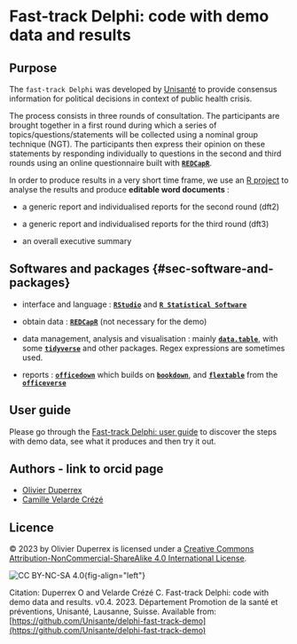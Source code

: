 # Fast-track Delphi: code with demo data and results

## Purpose

The `fast-track Delphi` was developed by [Unisanté](https://www.unisante.ch/) to provide consensus information for political decisions in context of public health crisis.

The process consists in three rounds of consultation. The participants are brought together in a first round during which a series of topics/questions/statements will be collected using a nominal group technique (NGT). The participants then express their opinion on these statements by responding individually to questions in the second and third rounds using an online questionnaire built with [**`REDCapR`**](https://ouhscbbmc.github.io/REDCapR/).

In order to produce results in a very short time frame, we use an [R project](https://r4ds.had.co.nz/workflow-projects.html) to analyse the results and produce **editable word documents** :

-   a generic report and individualised reports for the second round (dft2)

-   a generic report and individualised reports for the third round (dft3)

-   an overall executive summary

## Softwares and packages {#sec-software-and-packages}

-   interface and language : [**`RStudio`**](https://www.rstudio.com/) and [**`R Statistical Software`**](https://www.r-project.org/)

-   obtain data : [**`REDCapR`**](https://ouhscbbmc.github.io/REDCapR/) (not necessary for the demo)

-   data management, analysis and visualisation : mainly [**`data.table`**](https://rdatatable.gitlab.io/data.table/), with some [**`tidyverse`**](https://www.tidyverse.org/) and other packages. Regex expressions are sometimes used.

-   reports : [**`officedown`**](https://ardata-fr.github.io/officeverse/officedown-for-word.html) which builds on [**`bookdown`**](https://pkgs.rstudio.com/bookdown/), and [**`flextable`**](https://davidgohel.github.io/flextable/) from the [**`officeverse`**](https://ardata-fr.github.io/officeverse/index.html)


## User guide

Please go through the [Fast-track Delphi: user guide](https://github.com/Unisante/delphi-fast-track-user-guide) to discover the steps with demo data, see what it produces and then try it out.


## Authors - link to orcid page

- [Olivier Duperrex](https://orcid.org/0000-0002-0932-6846)
- [Camille Velarde Crézé](https://orcid.org/0000-0002-4686-9401)


## Licence

© 2023 by Olivier Duperrex is licensed under a [Creative Commons Attribution-NonCommercial-ShareAlike 4.0 International License](http://creativecommons.org/licenses/by-nc-sa/4.0/).

![CC BY-NC-SA 4.0](https://licensebuttons.net/l/by-nc-sa/4.0/88x31.png){fig-align="left"}

Citation: Duperrex O and Velarde Crézé C. Fast-track Delphi: code with demo data and results. v0.4. 2023. Département Promotion de la santé et préventions, Unisanté, Lausanne, Suisse. Available from: [https://github.com/Unisante/delphi-fast-track-demo](https://github.com/Unisante/delphi-fast-track-demo)
